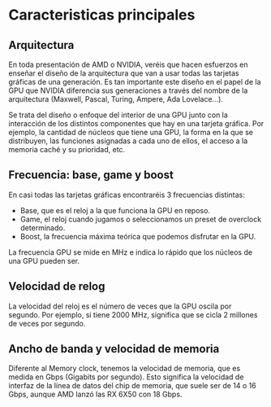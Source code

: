 # Caracteristicas principales
## Arquitectura
En toda presentación de AMD o NVIDIA, veréis que hacen esfuerzos en enseñar el diseño de la arquitectura que van a usar todas las tarjetas gráficas de una generación. Es tan importante este diseño en el papel
de la GPU que NVIDIA diferencia sus generaciones a través del nombre de la arquitectura (Maxwell, Pascal, Turing, Ampere, Ada Lovelace…).

Se trata del diseño o enfoque del interior de una GPU junto con la interacción de los distintos componentes que hay en una tarjeta gráfica. Por ejemplo, la cantidad de núcleos que tiene una GPU, la forma en la 
que se distribuyen, las funciones asignadas a cada uno de ellos, el acceso a la memoria caché y su prioridad, etc.

## Frecuencia: base, game y boost
En casi todas las tarjetas gráficas encontraréis 3 frecuencias distintas:

* Base, que es el reloj a la que funciona la GPU en reposo.
* Game, el reloj cuando jugamos o seleccionamos un preset de overclock determinado.
* Boost, la frecuencia máxima teórica que podemos disfrutar en la GPU.

La frecuencia GPU se mide en MHz e indica lo rápido que los núcleos de una GPU pueden ser. 

## Velocidad de relog

La velocidad del reloj es el número de veces que la GPU oscila por segundo. Por ejemplo, si tiene 2000 MHz, significa que se cicla 2 millones de veces por segundo.

## Ancho de banda y velocidad de memoria

Diferente al Memory clock, tenemos la velocidad de memoria, que es medida en Gbps (Gigabits por segundo). Esto significa la velocidad de interfaz de la línea de datos del chip de memoria,
que suele ser de 14 o 16 Gbps, aunque AMD lanzó las RX 6X50 con 18 Gbps.
